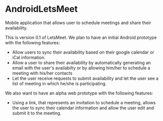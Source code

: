 AndroidLetsMeet
===============

Mobile application that allows user to schedule meetings and share their availability.

This is version 0.1 of LetsMeet. We plan to have an initial Android prototype with the following features:
- Allow users to sync their availability based on their google calendar or iCal information. 
- Allow a user to share their availability by automatically generating an email with the user's availabilty or
by allowing him/her to schedule a meeting  with his/her contacts
- Let the user receive requests to submit availability and let the user see a list of meeting in which he/she
is participating.

We also want to have an alpha web prototype with the following features:
- Using a link, that represents an invitation to schedule a meeting, allows the user to sync their calendar information
and allow the user edit and submit it to the meeting. 
